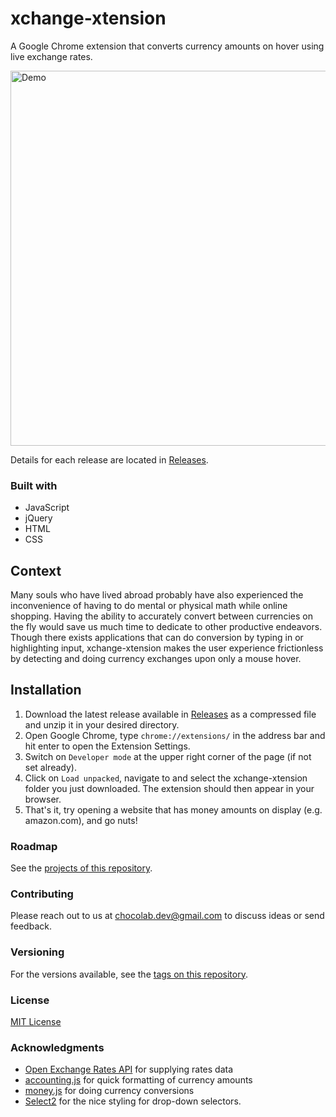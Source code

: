 # xchange-xtension
A Google Chrome extension that converts currency amounts on hover using live exchange rates.

<img src="https://j.gifs.com/Gvk0MK.gif" alt="Demo" width="600"/>     

Details for each release are located in [Releases](https://github.com/vietdao204/xchange-xtension/releases).    

### Built with

- JavaScript
- jQuery
- HTML
- CSS

## Context

Many souls who have lived abroad probably have also experienced the inconvenience of having to do mental or physical math while online shopping. Having the ability to accurately convert between currencies on the fly would save us much time to dedicate to other productive endeavors. Though there exists applications that can do conversion by typing in or highlighting input, xchange-xtension makes the user experience frictionless by detecting and doing currency exchanges upon only a mouse hover.           

## Installation

1. Download the latest release available in [Releases](https://github.com/vietdao204/xchange-xtension/releases) as a compressed file and unzip it in your desired directory.
2. Open Google Chrome, type `chrome://extensions/` in the address bar and hit enter to open the Extension Settings.  
3. Switch on `Developer mode` at the upper right corner of the page (if not set already).     
4. Click on `Load unpacked`, navigate to and select the xchange-xtension folder you just downloaded. The extension should then appear in your browser.
5. That's it, try opening a website that has money amounts on display (e.g. amazon.com), and go nuts!   

### Roadmap

See the [projects of this repository](https://github.com/vietdao204/xchange-xtension/projects).

### Contributing

Please reach out to us at [chocolab.dev@gmail.com](mailto:chocolab.dev@gmail.com?subject=[xchange-xtension]%20User%20Feedback) to discuss ideas or send feedback.      

### Versioning

For the versions available, see the [tags on this repository](https://github.com/vietdao204/xchange-xtension/tags).    

### License

[MIT License](LICENSE.md)    

### Acknowledgments
* [Open Exchange Rates API](https://openexchangerates.org/) for supplying rates data
* [accounting.js](http://openexchangerates.github.io/accounting.js) for quick formatting of currency amounts
* [money.js](http://openexchangerates.github.io/money.js) for doing currency conversions
* [Select2](https://select2.org) for the nice styling for drop-down selectors.
